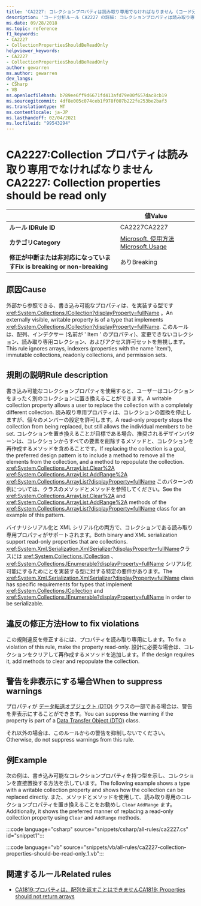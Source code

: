 ```yaml
---
title: 'CA2227: コレクションプロパティは読み取り専用でなければなりません (コード分析)'
description: 'コード分析ルール CA2227 の詳細: コレクションプロパティは読み取り専用でなければならない'
ms.date: 09/28/2018
ms.topic: reference
f1_keywords:
- CA2227
- CollectionPropertiesShouldBeReadOnly
helpviewer_keywords:
- CA2227
- CollectionPropertiesShouldBeReadOnly
author: gewarren
ms.author: gewarren
dev_langs:
- CSharp
- VB
ms.openlocfilehash: b789ee6ff9d6671fd413afd79e00f657dac8cb19
ms.sourcegitcommit: 4df8e005c074ceb1f978f007b222fe253be2baf3
ms.translationtype: MT
ms.contentlocale: ja-JP
ms.lasthandoff: 02/04/2021
ms.locfileid: "99543294"
---
```

# <a name="ca2227-collection-properties-should-be-read-only"></a><span data-ttu-id="daef8-103">CA2227:Collection プロパティは読み取り専用でなければなりません</span><span class="sxs-lookup"><span data-stu-id="daef8-103">CA2227: Collection properties should be read only</span></span>

| | <span data-ttu-id="daef8-104">値</span><span class="sxs-lookup"><span data-stu-id="daef8-104">Value</span></span> |
|-|-|
| <span data-ttu-id="daef8-105">**ルール ID**</span><span class="sxs-lookup"><span data-stu-id="daef8-105">**Rule ID**</span></span> |<span data-ttu-id="daef8-106">CA2227</span><span class="sxs-lookup"><span data-stu-id="daef8-106">CA2227</span></span>|
| <span data-ttu-id="daef8-107">**カテゴリ**</span><span class="sxs-lookup"><span data-stu-id="daef8-107">**Category**</span></span> |[<span data-ttu-id="daef8-108">Microsoft. 使用方法</span><span class="sxs-lookup"><span data-stu-id="daef8-108">Microsoft.Usage</span></span>](usage-warnings.md)|
| <span data-ttu-id="daef8-109">**修正が中断または非対応になっています**</span><span class="sxs-lookup"><span data-stu-id="daef8-109">**Fix is breaking or non-breaking**</span></span> |<span data-ttu-id="daef8-110">あり</span><span class="sxs-lookup"><span data-stu-id="daef8-110">Breaking</span></span>|

## <a name="cause"></a><span data-ttu-id="daef8-111">原因</span><span class="sxs-lookup"><span data-stu-id="daef8-111">Cause</span></span>

<span data-ttu-id="daef8-112">外部から参照できる、書き込み可能なプロパティは、を実装する型です <xref:System.Collections.ICollection?displayProperty=fullName> 。</span><span class="sxs-lookup"><span data-stu-id="daef8-112">An externally visible, writable property is of a type that implements <xref:System.Collections.ICollection?displayProperty=fullName>.</span></span> <span data-ttu-id="daef8-113">このルールは、配列、インデクサー (名前が ' Item ' のプロパティ)、変更できないコレクション、読み取り専用コレクション、およびアクセス許可セットを無視します。</span><span class="sxs-lookup"><span data-stu-id="daef8-113">This rule ignores arrays, indexers (properties with the name 'Item'), immutable collections, readonly collections, and permission sets.</span></span>

## <a name="rule-description"></a><span data-ttu-id="daef8-114">規則の説明</span><span class="sxs-lookup"><span data-stu-id="daef8-114">Rule description</span></span>

<span data-ttu-id="daef8-115">書き込み可能なコレクションプロパティを使用すると、ユーザーはコレクションをまったく別のコレクションに置き換えることができます。</span><span class="sxs-lookup"><span data-stu-id="daef8-115">A writable collection property allows a user to replace the collection with a completely different collection.</span></span> <span data-ttu-id="daef8-116">読み取り専用プロパティは、コレクションの置換を停止しますが、個々のメンバーの設定を許可します。</span><span class="sxs-lookup"><span data-stu-id="daef8-116">A read-only property stops the collection from being replaced, but still allows the individual members to be set.</span></span> <span data-ttu-id="daef8-117">コレクションを置き換えることが目標である場合、推奨されるデザインパターンは、コレクションからすべての要素を削除するメソッドと、コレクションを再作成するメソッドを含めることです。</span><span class="sxs-lookup"><span data-stu-id="daef8-117">If replacing the collection is a goal, the preferred design pattern is to include a method to remove all the elements from the collection, and a method to repopulate the collection.</span></span> <span data-ttu-id="daef8-118"><xref:System.Collections.ArrayList.Clear%2A> <xref:System.Collections.ArrayList.AddRange%2A> <xref:System.Collections.ArrayList?displayProperty=fullName> このパターンの例については、クラスのメソッドとメソッドを参照してください。</span><span class="sxs-lookup"><span data-stu-id="daef8-118">See the <xref:System.Collections.ArrayList.Clear%2A> and <xref:System.Collections.ArrayList.AddRange%2A> methods of the <xref:System.Collections.ArrayList?displayProperty=fullName> class for an example of this pattern.</span></span>

<span data-ttu-id="daef8-119">バイナリシリアル化と XML シリアル化の両方で、コレクションである読み取り専用プロパティがサポートされます。</span><span class="sxs-lookup"><span data-stu-id="daef8-119">Both binary and XML serialization support read-only properties that are collections.</span></span> <span data-ttu-id="daef8-120"><xref:System.Xml.Serialization.XmlSerializer?displayProperty=fullName>クラスには <xref:System.Collections.ICollection> 、 <xref:System.Collections.IEnumerable?displayProperty=fullName> シリアル化可能にするためにとを実装する型に対する特定の要件があります。</span><span class="sxs-lookup"><span data-stu-id="daef8-120">The <xref:System.Xml.Serialization.XmlSerializer?displayProperty=fullName> class has specific requirements for types that implement <xref:System.Collections.ICollection> and <xref:System.Collections.IEnumerable?displayProperty=fullName> in order to be serializable.</span></span>

## <a name="how-to-fix-violations"></a><span data-ttu-id="daef8-121">違反の修正方法</span><span class="sxs-lookup"><span data-stu-id="daef8-121">How to fix violations</span></span>

<span data-ttu-id="daef8-122">この規則違反を修正するには、プロパティを読み取り専用にします。</span><span class="sxs-lookup"><span data-stu-id="daef8-122">To fix a violation of this rule, make the property read-only.</span></span> <span data-ttu-id="daef8-123">設計に必要な場合は、コレクションをクリアして再作成するメソッドを追加します。</span><span class="sxs-lookup"><span data-stu-id="daef8-123">If the design requires it, add methods to clear and repopulate the collection.</span></span>

## <a name="when-to-suppress-warnings"></a><span data-ttu-id="daef8-124">警告を非表示にする場合</span><span class="sxs-lookup"><span data-stu-id="daef8-124">When to suppress warnings</span></span>

<span data-ttu-id="daef8-125">プロパティが [データ転送オブジェクト (DTO)](/previous-versions/msp-n-p/ff649585(v=pandp.10)) クラスの一部である場合は、警告を非表示にすることができます。</span><span class="sxs-lookup"><span data-stu-id="daef8-125">You can suppress the warning if the property is part of a [Data Transfer Object (DTO)](/previous-versions/msp-n-p/ff649585(v=pandp.10)) class.</span></span>

<span data-ttu-id="daef8-126">それ以外の場合は、このルールからの警告を抑制しないでください。</span><span class="sxs-lookup"><span data-stu-id="daef8-126">Otherwise, do not suppress warnings from this rule.</span></span>

## <a name="example"></a><span data-ttu-id="daef8-127">例</span><span class="sxs-lookup"><span data-stu-id="daef8-127">Example</span></span>

<span data-ttu-id="daef8-128">次の例は、書き込み可能なコレクションプロパティを持つ型を示し、コレクションを直接置換する方法を示しています。</span><span class="sxs-lookup"><span data-stu-id="daef8-128">The following example shows a type with a writable collection property and shows how the collection can be replaced directly.</span></span> <span data-ttu-id="daef8-129">また、メソッドとメソッドを使用して、読み取り専用のコレクションプロパティを置き換えることをお勧めし `Clear` `AddRange` ます。</span><span class="sxs-lookup"><span data-stu-id="daef8-129">Additionally, it shows the preferred manner of replacing a read-only collection property using `Clear` and `AddRange` methods.</span></span>

:::code language="csharp" source="snippets/csharp/all-rules/ca2227.cs" id="snippet1":::

:::code language="vb" source="snippets/vb/all-rules/ca2227-collection-properties-should-be-read-only_1.vb":::

## <a name="related-rules"></a><span data-ttu-id="daef8-130">関連するルール</span><span class="sxs-lookup"><span data-stu-id="daef8-130">Related rules</span></span>

- [<span data-ttu-id="daef8-131">CA1819:プロパティは、配列を返すことはできません</span><span class="sxs-lookup"><span data-stu-id="daef8-131">CA1819: Properties should not return arrays</span></span>](ca1819.md)
